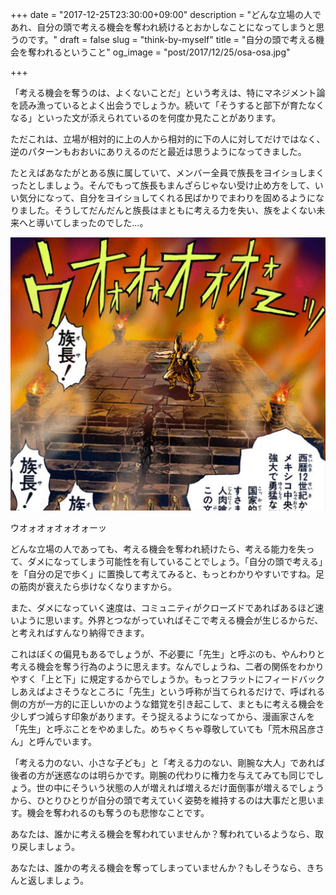 +++
date = "2017-12-25T23:30:00+09:00"
description = "どんな立場の人であれ、自分の頭で考える機会を奪われ続けるとおかしなことになってしまうと思うのです。"
draft = false
slug = "think-by-myself"
title = "自分の頭で考える機会を奪われるということ"
og_image = "post/2017/12/25/osa-osa.jpg"

+++

「考える機会を奪うのは、よくないことだ」という考えは、特にマネジメント論を読み漁っているとよく出会うでしょうか。続いて「そうすると部下が育たなくなる」といった文が添えられているのを何度か見たことがあります。

ただこれは、立場が相対的に上の人から相対的に下の人に対してだけではなく、逆のパターンもおおいにありえるのだと最近は思うようになってきました。

たとえばあなたがとある族に属していて、メンバー全員で族長をヨイショしまくったとしましょう。そんでもって族長もまんざらじゃない受け止め方をして、いい気分になって、自分をヨイショしてくれる民ばかりでまわりを固めるようになりました。そうしてだんだんと族長はまともに考える力を失い、族をよくない未来へと導いてしまったのでした…。

<img src="/post/2017/12/25/osa-osa.jpg">

ウオォオォオォオォーッ

どんな立場の人であっても、考える機会を奪われ続けたら、考える能力を失って、ダメになってしまう可能性を有していることでしょう。「自分の頭で考える」を「自分の足で歩く」に置換して考えてみると、もっとわかりやすいですね。足の筋肉が衰えたら歩けなくなりますから。

また、ダメになっていく速度は、コミュニティがクローズドであればあるほど速いように思います。外界とつながっていればそこで考える機会が生じるからだ、と考えればすんなり納得できます。

これはぼくの偏見もあるでしょうが、不必要に「先生」と呼ぶのも、やんわりと考える機会を奪う行為のように思えます。なんでしょうね、二者の関係をわかりやすく「上と下」に規定するからでしょうか。もっとフラットにフィードバックしあえばよさそうなところに「先生」という呼称が当てられるだけで、呼ばれる側の方が一方的に正しいかのような錯覚を引き起こして、まともに考える機会を少しずつ減らす印象があります。そう捉えるようになってから、漫画家さんを「先生」と呼ぶことをやめました。めちゃくちゃ尊敬していても「荒木飛呂彦さん」と呼んでいます。

「考える力のない、小さな子ども」と「考える力のない、剛腕な大人」であれば後者の方が迷惑なのは明らかです。剛腕の代わりに権力を与えてみても同じでしょう。世の中にそういう状態の人が増えれば増えるだけ面倒事が増えるでしょうから、ひとりひとりが自分の頭で考えていく姿勢を維持するのは大事だと思います。機会を奪われるのも奪うのも悲惨なことです。

あなたは、誰かに考える機会を奪われていませんか？奪われているようなら、取り戻しましょう。

あなたは、誰かの考える機会を奪ってしまっていませんか？もしそうなら、きちんと返しましょう。
